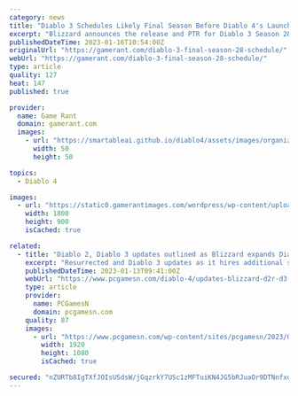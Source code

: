 ```yaml
---
category: news
title: "Diablo 3 Schedules Likely Final Season Before Diablo 4's Launch"
excerpt: "Blizzard announces the release and PTR for Diablo 3 Season 28, in what is likely to be the game's final season before Diablo 4 launches in June."
publishedDateTime: 2023-01-16T10:54:00Z
originalUrl: "https://gamerant.com/diablo-3-final-season-28-schedule/"
webUrl: "https://gamerant.com/diablo-3-final-season-28-schedule/"
type: article
quality: 127
heat: 147
published: true

provider:
  name: Game Rant
  domain: gamerant.com
  images:
    - url: "https://smartableai.github.io/diablo4/assets/images/organizations/gamerant.com-50x50.jpg"
      width: 50
      height: 50

topics:
  - Diablo 4

images:
  - url: "https://static0.gamerantimages.com/wordpress/wp-content/uploads/2023/01/diablo.jpg"
    width: 1800
    height: 900
    isCached: true

related:
  - title: "Diablo 2, Diablo 3 updates outlined as Blizzard expands Diablo 4 team"
    excerpt: "Resurrected and Diablo 3 updates as it hires additional staff to expand its Diablo 4 team ahead of the release date for the RPG game ..."
    publishedDateTime: 2023-01-13T09:41:00Z
    webUrl: "https://www.pcgamesn.com/diablo-4/updates-blizzard-d2r-d3-2023"
    type: article
    provider:
      name: PCGamesN
      domain: pcgamesn.com
    quality: 87
    images:
      - url: "https://www.pcgamesn.com/wp-content/sites/pcgamesn/2023/01/diablo-4-update-team-expands-d2r-d3-roadmap.jpg"
        width: 1920
        height: 1080
        isCached: true

secured: "nZURTb8IgTXfJOIsUSdsW/jGqzrkY7USc1zMFTuiKN4JG5bRJuaOr9DTNnfxuv9JAdKrDjhJ8BYEz1XwxZdv+BJbsebgGOLov+VshkrbEqZhs9GVxSAm7EzEOmLVFcOkjblg+H2GXqOwB2V3qgRk8Hmj6oJo9Io+Ygjv3F8GxoyNfqLfTDJI2MyuCGCgABBj9LuS7k6Gkoluu3aGL5A+AFvVCfaUnryX/d+Fdf+HG2gEuyGnulPAkdQ+rSCuD3u2HnoRJXrrfU2nyW7eSyj8uXh7WUXvG63E02nG7Rea9Fb1lwogOnOrErSSDuHymDZuO16a6ou7+zWwBg/0ScrSw6y+7IY6GpisRWNCjAPleLs=;giGBV5iROhXHT5OaW9kiLg=="
---
```


